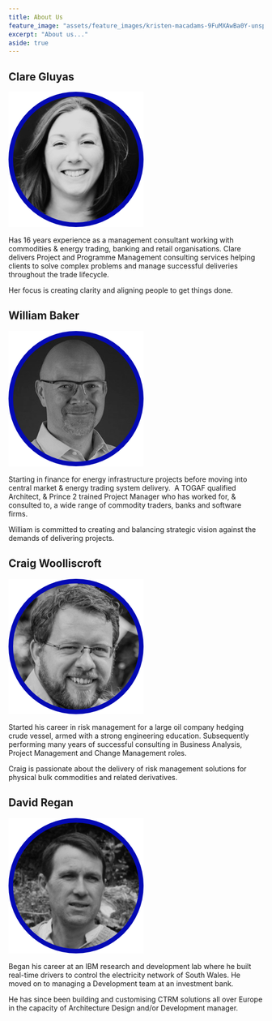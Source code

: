 ```yaml
---
title: About Us
feature_image: "assets/feature_images/kristen-macadams-9FuMXAwBa0Y-unsplash.jpg"
excerpt: "About us..."
aside: true
---
```


## Clare Gluyas

![](/assets/images/Clare-bio.png)

Has 16 years experience as a management consultant working with commodities & energy trading, banking and retail organisations. Clare delivers Project and Programme Management consulting services helping clients to solve complex problems and manage successful deliveries throughout the trade lifecycle. 

Her focus is creating clarity and aligning people to get things done.

## William Baker

![](/assets/images/Will-bio.png)

Starting in finance for energy infrastructure projects before moving into central market & energy trading system delivery.  A TOGAF qualified Architect, & Prince 2 trained Project Manager who has worked for, & consulted to, a wide range of commodity traders, banks and software firms.  

William is committed to creating and balancing strategic vision against the demands of delivering projects.

## Craig Woolliscroft

![](/assets/images/Craig-bio.png)

Started his career in risk management for a large oil company hedging crude vessel, armed with a strong engineering education. Subsequently performing many years of successful consulting in Business Analysis, Project Management and Change Management roles.

Craig is passionate about the delivery of risk management solutions for physical bulk commodities and related derivatives.

## David Regan

![](/assets/images/David-bio.png)

Began his career at an IBM research and development lab where he built real-time drivers to control the electricity network of South Wales. He moved on to managing a Development team at an investment bank. 

He has since been building and customising CTRM solutions all over Europe in the capacity of Architecture Design and/or Development manager.


[Open Trading Network]: {{site.url}}
[RightAngle]: https://openlink.com/en/solutions/products/software/rightangle/
[Endur]: https://openlink.com/en/solutions/products/software/endur/
[CXL]: https://www.tpt.com/products/
[Aspect]: https://aspectenterprise.com/